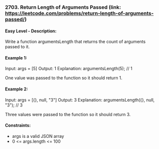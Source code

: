 ### 2703. Return Length of Arguments Passed (link: https://leetcode.com/problems/return-length-of-arguments-passed/)

#### Easy Level - Description: 

Write a function argumentsLength that returns the count of arguments passed to it.
 
#### Example 1:

Input: args = [5]
Output: 1
Explanation:
argumentsLength(5); // 1

One value was passed to the function so it should return 1.
#### Example 2:

Input: args = [{}, null, "3"]
Output: 3
Explanation: 
argumentsLength({}, null, "3"); // 3

Three values were passed to the function so it should return 3.
 

#### Constraints:
- args is a valid JSON array
- 0 <= args.length <= 100